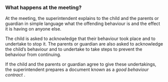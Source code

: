 ###  **What happens at the meeting?**

At the meeting, the superintendent explains to the child and the parents or
guardian in simple language what the offending behaviour is and the effect it
is having on anyone else.

The child is asked to acknowledge that their behaviour took place and to
undertake to stop it. The parents or guardian are also asked to acknowledge
the child’s behaviour and to undertake to take steps to prevent the behaviour
from continuing.

If the child and the parents or guardian agree to give these undertakings, the
superintendent prepares a document known as a _good behaviour contract_ .
